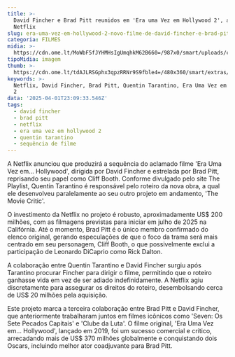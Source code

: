 ```yaml
---
title: >-
  David Fincher e Brad Pitt reunidos em 'Era uma Vez em Hollywood 2', anuncia
  Netflix
slug: era-uma-vez-em-hollywood-2-novo-filme-de-david-fincher-e-brad-pitt-diz-site
categoria: FILMES
midia: >-
  https://cdn.ome.lt/MoWbF5fJYHMHsIgUmqhkM62B660=/987x0/smart/uploads/conteudo/fotos/Design_sem_nome_-_2025-04-01T200225.986.png
tipoMidia: imagem
thumb: >-
  https://cdn.ome.lt/tdAJLRSGphx3qpzRRNr9S9fble4=/480x360/smart/extras/conteudos/Design_sem_nome_-_2025-04-01T200225.986.png
keywords: >-
  Netflix, David Fincher, Brad Pitt, Quentin Tarantino, Era Uma Vez em Hollywood
  2
data: '2025-04-01T23:09:33.546Z'
tags:
  - david fincher
  - brad pitt
  - netflix
  - era uma vez em hollywood 2
  - quentin tarantino
  - sequência de filme
---
```


A Netflix anunciou que produzirá a sequência do aclamado filme 'Era Uma Vez em... Hollywood', dirigida por David Fincher e estrelada por Brad Pitt, reprisando seu papel como Cliff Booth. Conforme divulgado pelo site The Playlist, Quentin Tarantino é responsável pelo roteiro da nova obra, a qual ele desenvolveu paralelamente ao seu outro projeto em andamento, 'The Movie Critic'.

O investimento da Netflix no projeto é robusto, aproximadamente US$ 200 milhões, com as filmagens previstas para iniciar em julho de 2025 na Califórnia. Até o momento, Brad Pitt é o único membro confirmado do elenco original, gerando especulações de que o foco da trama será mais centrado em seu personagem, Cliff Booth, o que possivelmente exclui a participação de Leonardo DiCaprio como Rick Dalton.

A colaboração entre Quentin Tarantino e David Fincher surgiu após Tarantino procurar Fincher para dirigir o filme, permitindo que o roteiro ganhasse vida em vez de ser adiado indefinidamente. A Netflix agiu discretamente para assegurar os direitos do roteiro, desembolsando cerca de US$ 20 milhões pela aquisição.

Este projeto marca a terceira colaboração entre Brad Pitt e David Fincher, que anteriormente trabalharam juntos em filmes icônicos como 'Seven: Os Sete Pecados Capitais' e 'Clube da Luta'. O filme original, 'Era Uma Vez em... Hollywood', lançado em 2019, foi um sucesso comercial e crítico, arrecadando mais de US$ 370 milhões globalmente e conquistando dois Oscars, incluindo melhor ator coadjuvante para Brad Pitt.
